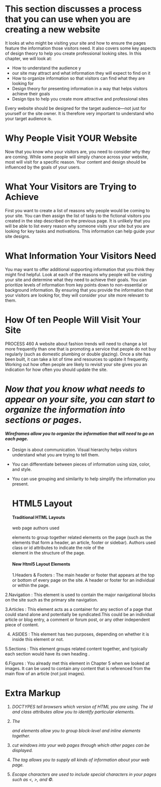 # This section discusses a process that you can use when you are creating a new website 
It looks at who might be visiting your site and how to ensure
the pages feature the information those visitors need. It also
covers some key aspects of design theory to help you create
professional looking sites. In this chapter, we will look at:

* How to understand the audience y 
* our site may attract and what information they will expect to find on it
* How to organize information so that visitors can find what they are looking for
* Design theory for presenting information in a way that helps visitors achieve their goals
* Design tips to help you create more attractive and professional sites 

 Every website should be designed for the target audience—not just for yourself or the site owner. It is therefore very important to understand who your target audience is.

# Why People Visit YOUR Website
Now that you know who your visitors are, you
need to consider why they are coming. While
some people will simply chance across your
website, most will visit for a specific reason.
Your content and design should
be influenced by the goals of
your users.

# What Your Visitors are Trying to Achieve
First you want to create a list
of reasons why people would
be coming to your site. You can
then assign the list of tasks to
the fictional visitors you created
in the step described on the
previous page.
It is unlikely that you will be able to list every
reason why someone visits your site but you
are looking for key tasks and motivations. This
information can help guide your site designs.

# What Information Your Visitors Need
You may want to offer additional
supporting information that you
think they might find helpful.
Look at each of the reasons why
people will be visiting your site
and determine what they need to
achieve their goals.
You can prioritize levels of
information from key points
down to non-essential or
background information.
By ensuring that you provide the
information that your visitors
are looking for, they will consider
your site more relevant to them.

# How Of ten People Will Visit Your Site
PROCESS 460
A website about fashion trends
will need to change a lot more
frequently than one that is
promoting a service that people
do not buy regularly (such as
domestic plumbing or double
glazing).
Once a site has been built, it can
take a lot of time and resources
to update it frequently.
Working out how often people
are likely to revisit your site gives
you an indication for how often you should update the site.
 
 # *Now that you know what needs to appear on your site, you can start to organize the information into sections or pages*.


 #### *Wireframes allow you to organize the information that will need to go on each page.*


* Design is about communication. Visual hierarchy helps
  visitors understand what you are trying to tell them.
* You can differentiate between pieces of information
  using size, color, and style.
* You can use grouping and similarity to help simplify
  the information you present.


  # HTML5 Layout
  #### Traditional HTML Layouts
  web page authors used <div> elements to group together related elements on the page (such as the elements that form a header, an article, footer or sidebar). Authors used class or id attributes to indicate the role of the <div> element in the structure of the page.

  #### New Html5 Layout Elements
  1.Headers & Footers  :
  The main header or footer that appears at the top or bottom of every page on the site. A header or footer for an individual  or  within the page.

2.Navigation  :
This element is used to contain the major navigational blocks on the site such as the primary site navigation.

3.Articles  :
 This element acts as a container for any section of a page that could stand alone and potentially be syndicated.This could be an individual article or blog entry, a comment or forum post, or any other independent piece of content.

4. ASIDES :
This element has two purposes, depending on whether it is inside this element or not.

5.Sections  :
This element groups related content together, and typically each section would have its own heading .

6.Figures  :
You already met this element in Chapter 5 when we looked at images. It can be used to contain any content that is referenced from the main flow of an article (not just images).

# Extra Markup 
1. *DOCTYPES tell browsers which version of HTML you are using.
The id and class attributes allow you to identify
particular elements.*

2. *The <div> and <span> elements allow you to group
block-level and inline elements together.*

 3. *<iframes> cut windows into your web pages through
which other pages can be displayed.*

4. *The <meta> tag allows you to supply all kinds of
information about your web page.*

 5. *Escape characters are used to include special
characters in your pages such as <, >, and ©.*